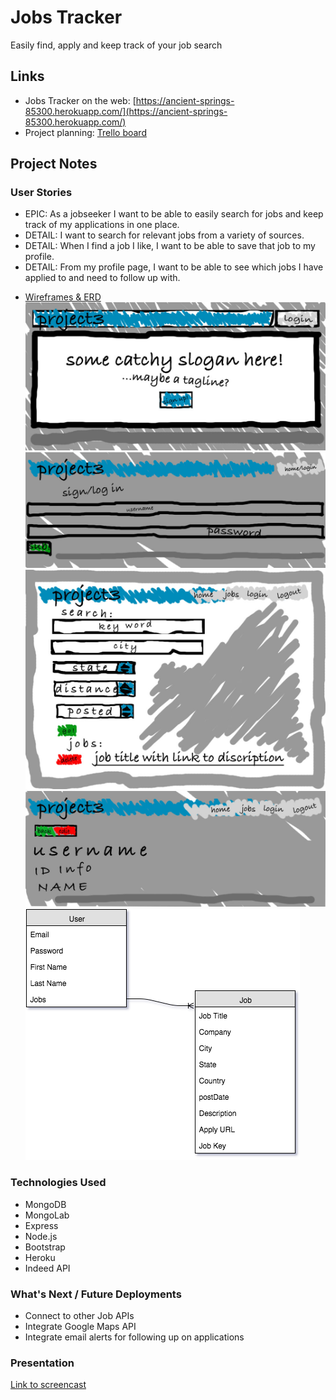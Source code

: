 # Jobs Tracker
Easily find, apply and keep track of your job search

## Links
* Jobs Tracker on the web: [https://ancient-springs-85300.herokuapp.com/](https://ancient-springs-85300.herokuapp.com/)
* Project planning: [Trello board](https://trello.com/b/OBrTAAQH)

## Project Notes
### User Stories
- EPIC: As a jobseeker I want to be able to easily search for jobs and keep track
of my applications in one place.
- DETAIL: I want to search for relevant jobs from a variety of sources.
- DETAIL: When I find a job I like, I want to be able to save that job to my profile.
- DETAIL: From my profile page, I want to be able to see which jobs I have applied to
and need to follow up with.

* [Wireframes & ERD](https://drive.google.com/file/d/0B7VisA2q3bJlOV9qSE9qTVlxM0U/view?usp=sharing)
![Home page](/public/images/jobs_deliverables.jpg)
![Sign up](/public/images/jobs2.jpg)
![Job search](/public/images/job3.jpg)
![User profile](/public/images/jobs4.jpg)
![ERD](/public/images/Jobs-Tracker-ERD.png)

### Technologies Used
* MongoDB
* MongoLab
* Express
* Node.js
* Bootstrap
* Heroku
* Indeed API

### What's Next / Future Deployments
* Connect to other Job APIs
* Integrate Google Maps API
* Integrate email alerts for following up on applications

### Presentation
[Link to screencast](https://drive.google.com/file/d/0B7VisA2q3bJlVDYtTUNXYnRSNEE/view?usp=sharing)
